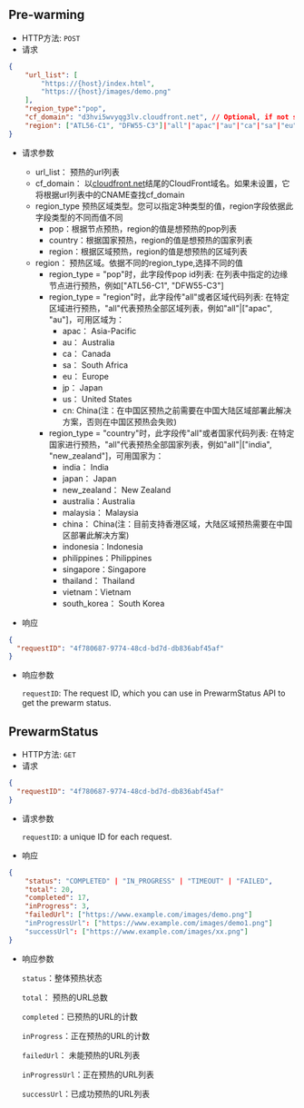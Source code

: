 ## Pre-warming 
- HTTP方法: `POST`
- 请求

``` json
{
    "url_list": [
        "https://{host}/index.html",
        "https://{host}/images/demo.png"
    ],
    "region_type":"pop",
    "cf_domain": "d3hvi5wvyqg3lv.cloudfront.net", // Optional, if not set cf_domain, it will find cf_domain according to CName in the url list
    "region": ["ATL56-C1", "DFW55-C3"]|"all"|"apac"|"au"|"ca"|"sa"|"eu"|"jp"|"us" // "all" to prewarm all pop node
}
```

- 请求参数

    - url_list： 预热的url列表
    - cf_domain： 以[cloudfront.net](http://cloudfront.net/)结尾的CloudFront域名。如果未设置，它将根据url列表中的CNAME查找cf_domain
    - region_type 预热区域类型。您可以指定3种类型的值，region字段依据此字段类型的不同而值不同
      * pop：根据节点预热，region的值是想预热的pop列表
      * country：根据国家预热，region的值是想预热的国家列表
      * region：根据区域预热，region的值是想预热的区域列表
    - region： 预热区域。依据不同的region_type,选择不同的值
      * region_type = "pop"时，此字段传pop id列表: 在列表中指定的边缘节点进行预热，例如["ATL56-C1", "DFW55-C3"]
      * region_type = "region"时，此字段传"all"或者区域代码列表: 在特定区域进行预热，"all"代表预热全部区域列表，例如"all"|["apac", "au"]，可用区域为：
        * apac： Asia-Pacific
        * au： Australia
        * ca： Canada
        * sa： South Africa
        * eu： Europe
        * jp： Japan
        * us： United States
        * cn: China(注：在中国区预热之前需要在中国大陆区域部署此解决方案，否则在中国区预热会失败)
      * region_type = "country"时，此字段传"all"或者国家代码列表: 在特定国家进行预热，"all"代表预热全部国家列表，例如"all"|["india", "new_zealand"]，可用国家为：
        * india： India
        * japan： Japan
        * new_zealand： New Zealand
        * australia：Australia
        * malaysia： Malaysia
        * china： China(注：目前支持香港区域，大陆区域预热需要在中国区部署此解决方案)
        * indonesia：Indonesia
        * philippines：Philippines
        * singapore：Singapore
        * thailand： Thailand
        * vietnam：Vietnam
        * south_korea： South Korea

- 响应

``` json
{
  "requestID": "4f780687-9774-48cd-bd7d-db836abf45af"
}
```

- 响应参数

  `requestID`: The request ID, which you can use in PrewarmStatus API to get the prewarm status.

## PrewarmStatus 
- HTTP方法: `GET`
- 请求

``` json
{
  "requestID": "4f780687-9774-48cd-bd7d-db836abf45af"
}
```

- 请求参数

  `requestID`: a unique ID for each request.

- 响应

``` json
{
    "status": "COMPLETED" | "IN_PROGRESS" | "TIMEOUT" | "FAILED",
    "total": 20,
    "completed": 17,
    "inProgress": 3,
    "failedUrl": ["https://www.example.com/images/demo.png"]
    "inProgressUrl": ["https://www.example.com/images/demo1.png"]
    "successUrl": ["https://www.example.com/images/xx.png"]
}
```
- 响应参数

  `status`：整体预热状态

  `total`： 预热的URL总数

  `completed`：已预热的URL的计数

  `inProgress`：正在预热的URL的计数

  `failedUrl`： 未能预热的URL列表

  `inProgressUrl`：正在预热的URL列表

  `successUrl`：已成功预热的URL列表


